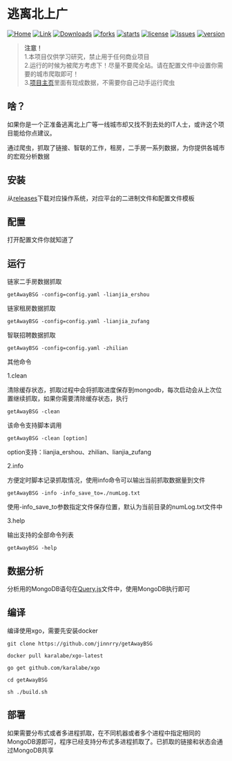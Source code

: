 # 逃离北上广


[![Home](https://img.shields.io/badge/link-项目主页-brightgreen.svg)](https://jinnrry.github.io/getAwayBSG/)
[![Link](https://img.shields.io/badge/link-python实现-blue.svg)](https://github.com/jinnrry/getAwayBSG/tree/python)
[![Downloads](https://img.shields.io/github/downloads/jinnrry/getAwayBSG/total)](https://img.shields.io/github/downloads/jinnrry/getAwayBSG/total)
[![forks](https://img.shields.io/github/forks/jinnrry/getAwayBSG?style=flat)](https://img.shields.io/github/forks/jinnrry/getAwayBSG?style=flat)
[![starts](https://img.shields.io/github/stars/jinnrry/getAwayBSG)](https://img.shields.io/github/stars/jinnrry/getAwayBSG)
[![license](https://img.shields.io/github/license/jinnrry/getAwayBSG)](https://img.shields.io/github/license/jinnrry/getAwayBSG)
[![issues](https://img.shields.io/github/issues/jinnrry/getAwayBSG)](https://img.shields.io/github/issues/jinnrry/getAwayBSG)
[![version](https://img.shields.io/github/release/jinnrry/getAwayBSG)](https://img.shields.io/github/release/jinnrry/getAwayBSG)



> **注意！**\
> 1.本项目仅供学习研究，禁止用于任何商业项目\
> 2.运行的时候为被爬方考虑下！尽量不要爬全站。请在配置文件中设置你需要的城市爬取即可！\
> 3.[项目主页](https://jinnrry.github.io/getAwayBSG/)里面有现成数据，不需要你自己动手运行爬虫 


## 啥？

如果你是一个正准备逃离北上广等一线城市却又找不到去处的IT人士，或许这个项目能给你点建议。

通过爬虫，抓取了链接、智联的工作，租房，二手房一系列数据，为你提供各城市的宏观分析数据

## 安装

从[releases](https://github.com/jinnrry/getAwayBSG/releases)下载对应操作系统，对应平台的二进制文件和配置文件模板

## 配置

打开配置文件你就知道了

## 运行

链家二手房数据抓取

```
getAwayBSG -config=config.yaml -lianjia_ershou
```

链家租房数据抓取

```
getAwayBSG -config=config.yaml -lianjia_zufang
```

智联招聘数据抓取

```
getAwayBSG -config=config.yaml -zhilian
```

其他命令

1.clean

清除缓存状态，抓取过程中会将抓取进度保存到mongodb，每次启动会从上次位置继续抓取，如果你需要清除缓存状态，执行
```
getAwayBSG -clean 
```
该命令支持脚本调用
```
getAwayBSG -clean [option]
```

option支持：lianjia_ershou、zhilian、lianjia_zufang

2.info

方便定时脚本记录抓取情况，使用info命令可以输出当前抓取数据量到文件

```
getAwayBSG -info -info_save_to=./numLog.txt
```

使用-info_save_to参数指定文件保存位置，默认为当前目录的numLog.txt文件中

3.help

输出支持的全部命令列表

```
getAwayBSG -help
```


## 数据分析

分析用的MongoDB语句在[Query.js](./Query.js)文件中，使用MongoDB执行即可

## 编译

编译使用xgo，需要先安装docker

```
git clone https://github.com/jinnrry/getAwayBSG

docker pull karalabe/xgo-latest

go get github.com/karalabe/xgo

cd getAwayBSG

sh ./build.sh
```

## 部署

如果需要分布式或者多进程抓取，在不同机器或者多个进程中指定相同的MongoDB源即可，程序已经支持分布式多进程抓取了。已抓取的链接和状态会通过MongoDB共享

